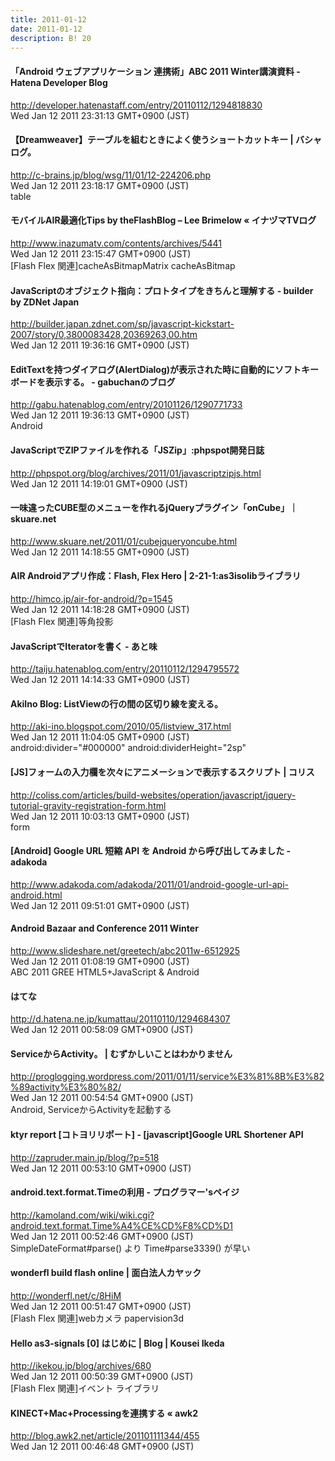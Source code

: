 ```yaml
---
title: 2011-01-12
date: 2011-01-12
description: B! 20
---
```


####  「Android ウェブアプリケーション 連携術」ABC 2011 Winter講演資料 - Hatena Developer Blog
http://developer.hatenastaff.com/entry/20110112/1294818830<br>
Wed Jan 12 2011 23:31:13 GMT+0900 (JST)<br>


#### 【Dreamweaver】テーブルを組むときによく使うショートカットキー | バシャログ。
http://c-brains.jp/blog/wsg/11/01/12-224206.php<br>
Wed Jan 12 2011 23:18:17 GMT+0900 (JST)<br>
table


#### モバイルAIR最適化Tips by theFlashBlog – Lee Brimelow « イナヅマTVログ
http://www.inazumatv.com/contents/archives/5441<br>
Wed Jan 12 2011 23:15:47 GMT+0900 (JST)<br>
[Flash Flex 関連]cacheAsBitmapMatrix cacheAsBitmap


#### JavaScriptのオブジェクト指向：プロトタイプをきちんと理解する - builder by ZDNet Japan
http://builder.japan.zdnet.com/sp/javascript-kickstart-2007/story/0,3800083428,20369263,00.htm<br>
Wed Jan 12 2011 19:36:16 GMT+0900 (JST)<br>


#### EditTextを持つダイアログ(AlertDialog)が表示された時に自動的にソフトキーボードを表示する。 - gabuchanのブログ
http://gabu.hatenablog.com/entry/20101126/1290771733<br>
Wed Jan 12 2011 19:36:13 GMT+0900 (JST)<br>
Android


#### JavaScriptでZIPファイルを作れる「JSZip」:phpspot開発日誌
http://phpspot.org/blog/archives/2011/01/javascriptzipjs.html<br>
Wed Jan 12 2011 14:19:01 GMT+0900 (JST)<br>


#### 一味違ったCUBE型のメニューを作れるjQueryプラグイン「onCube」｜skuare.net
http://www.skuare.net/2011/01/cubejqueryoncube.html<br>
Wed Jan 12 2011 14:18:55 GMT+0900 (JST)<br>


#### AIR Androidアプリ作成：Flash, Flex Hero | 2-21-1:as3isolibライブラリ
http://himco.jp/air-for-android/?p=1545<br>
Wed Jan 12 2011 14:18:28 GMT+0900 (JST)<br>
[Flash Flex 関連]等角投影


#### JavaScriptでIteratorを書く - あと味
http://taiju.hatenablog.com/entry/20110112/1294795572<br>
Wed Jan 12 2011 14:14:33 GMT+0900 (JST)<br>


#### AkiIno Blog: ListViewの行の間の区切り線を変える。
http://aki-ino.blogspot.com/2010/05/listview_317.html<br>
Wed Jan 12 2011 11:04:05 GMT+0900 (JST)<br>
android:divider="#000000" android:dividerHeight="2sp"


####   [JS]フォームの入力欄を次々にアニメーションで表示するスクリプト | コリス
http://coliss.com/articles/build-websites/operation/javascript/jquery-tutorial-gravity-registration-form.html<br>
Wed Jan 12 2011 10:03:13 GMT+0900 (JST)<br>
form


#### [Android] Google URL 短縮 API を Android から呼び出してみました - adakoda
http://www.adakoda.com/adakoda/2011/01/android-google-url-api-android.html<br>
Wed Jan 12 2011 09:51:01 GMT+0900 (JST)<br>


#### Android Bazaar and Conference 2011 Winter
http://www.slideshare.net/greetech/abc2011w-6512925<br>
Wed Jan 12 2011 01:08:19 GMT+0900 (JST)<br>
ABC 2011 GREE HTML5+JavaScript & Android


#### はてな
http://d.hatena.ne.jp/kumattau/20110110/1294684307<br>
Wed Jan 12 2011 00:58:09 GMT+0900 (JST)<br>


#### ServiceからActivity。 | むずかしいことはわかりません
http://proglogging.wordpress.com/2011/01/11/service%E3%81%8B%E3%82%89activity%E3%80%82/<br>
Wed Jan 12 2011 00:54:54 GMT+0900 (JST)<br>
Android, ServiceからActivityを起動する


#### ktyr report [コトヨリリポート]  -   [javascript]Google URL Shortener API
http://zapruder.main.jp/blog/?p=518<br>
Wed Jan 12 2011 00:53:10 GMT+0900 (JST)<br>


#### android.text.format.Timeの利用 - プログラマー'sペイジ
http://kamoland.com/wiki/wiki.cgi?android.text.format.Time%A4%CE%CD%F8%CD%D1<br>
Wed Jan 12 2011 00:52:46 GMT+0900 (JST)<br>
SimpleDateFormat#parse() より Time#parse3339() が早い


#### wonderfl build flash online | 面白法人カヤック
http://wonderfl.net/c/8HiM<br>
Wed Jan 12 2011 00:51:47 GMT+0900 (JST)<br>
[Flash Flex 関連]webカメラ papervision3d


####   Hello as3-signals [0] はじめに | Blog | Kousei Ikeda
http://ikekou.jp/blog/archives/680<br>
Wed Jan 12 2011 00:50:39 GMT+0900 (JST)<br>
[Flash Flex 関連]イベント ライブラリ


#### KINECT+Mac+Processingを連携する « awk2
http://blog.awk2.net/article/201101111344/455<br>
Wed Jan 12 2011 00:46:48 GMT+0900 (JST)<br>



